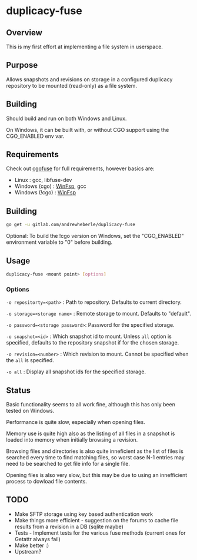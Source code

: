 # duplicacy-fuse

## Overview

This is my first effort at implementing a file system in userspace.

## Purpose

Allows snapshots and revisions on storage in a configured duplicacy repository to be mounted (read-only) as a file system.

## Building

Should build and run on both Windows and Linux.

On Windows, it can be built with, or without CGO support using the CGO_ENABLED env var.

## Requirements

Check out [cgofuse](https://github.com/billziss-gh/cgofuse) for full requirements, however basics are:

* Linux : gcc, libfuse-dev
* Windows (cgo) : [WinFsp](https://github.com/billziss-gh/winfsp), gcc
* Windows (!cgo)  : [WinFsp](https://github.com/billziss-gh/winfsp)

## Building

```sh
go get -u gitlab.com/andrewheberle/duplicacy-fuse
```

Optional: To build the !cgo version on Windows, set the "CGO_ENABLED" environment variable to "0" before building.

## Usage

```sh
duplicacy-fuse <mount point> [options]
```

### Options

  `-o repositorty=<path>` : Path to repository. Defaults to current directory.
  
  `-o storage=<storage name>` : Remote storage to mount. Defaults to "default".

  `-o password=<storage password>`: Password for the specified storage.
  
  `-o snapshot=<id>` : Which snapshot id to mount. Unless `all` option is specified, defaults to the repository snapshot if for the chosen storage.
  
  `-o revision=<number>` : Which revision to mount. Cannot be specified when the `all` is specified.
  
  `-o all` : Display all snapshot ids for the specified storage.
  
## Status

Basic functionality seems to all work fine, although this has only been tested on Windows.

Performance is quite slow, especially when opening files.

Memory use is quite high also as the listing of all files in a snapshot is loaded into memory when initially browsing a revision.

Browsing files and directories is also quite inneficient as the list of files is searched every time to find matching files, so worst case N-1 entries may need to be searched to get file info for a single file.

Opening files is also very slow, but this may be due to using an innefficient process to dowload file contents.

## TODO

* Make SFTP storage using key based authentication work
* Make things more efficient - suggestion on the forums to cache file results from a revision in a DB (sqlite maybe)
* Tests - Implement tests for the various fuse methods (current ones for Getattr always fail)
* Make better :)
* Upstream?